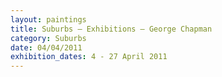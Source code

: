 ```yaml
---
layout: paintings
title: Suburbs — Exhibitions — George Chapman
category: Suburbs
date: 04/04/2011
exhibition_dates: 4 - 27 April 2011
---
```


